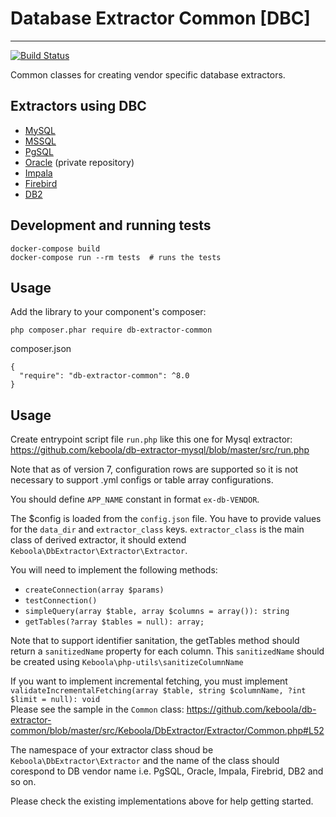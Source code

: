 # Database Extractor Common [DBC]
---
[![Build Status](https://travis-ci.org/keboola/db-extractor-common.svg?branch=master)](https://travis-ci.org/keboola/db-extractor-common)

Common classes for creating vendor specific database extractors.

## Extractors using DBC
- [MySQL](https://github.com/keboola/db-extractor-mysql)
- [MSSQL](https://github.com/keboola/db-extractor-mssql)
- [PgSQL](https://github.com/keboola/db-extractor-pgsql)
- [Oracle](https://github.com/keboola/db-extractor-oracle) (private repository)
- [Impala](https://github.com/keboola/db-extractor-impala) 
- [Firebird](https://github.com/keboola/db-extractor-firebird)
- [DB2](https://github.com/keboola/db-extractor-db2)

## Development and running tests

    docker-compose build
    docker-compose run --rm tests  # runs the tests

## Usage
Add the library to your component's composer:

    php composer.phar require db-extractor-common

composer.json

    {
      "require": "db-extractor-common": ^8.0
    }
    
## Usage
Create entrypoint script file `run.php` like this one for Mysql extractor:
https://github.com/keboola/db-extractor-mysql/blob/master/src/run.php

Note that as of version 7, configuration rows are supported so it is not necessary to support .yml configs or table array configurations.

You should define `APP_NAME` constant in format `ex-db-VENDOR`.

The $config is loaded from the `config.json` file.  You have to provide values for the `data_dir` and `extractor_class` keys.
`extractor_class` is the main class of derived extractor, it should extend `Keboola\DbExtractor\Extractor\Extractor`.

You will need to implement the following methods: 
- `createConnection(array $params)` 
- `testConnection()`
- `simpleQuery(array $table, array $columns = array()): string`
- `getTables(?array $tables = null): array;`

Note that to support identifier sanitation, the getTables method should return a `sanitizedName` property for each 
column.  This `sanitizedName` should be created using `Keboola\php-utils\sanitizeColumnName`

If you want to implement incremental fetching, you must implement   
`validateIncrementalFetching(array $table, string $columnName, ?int $limit = null): void`  
Please see the sample in the `Common` class: https://github.com/keboola/db-extractor-common/blob/master/src/Keboola/DbExtractor/Extractor/Common.php#L52 

The namespace of your extractor class shoud be `Keboola\DbExtractor\Extractor` and the name of the class should corespond to DB vendor name i.e. PgSQL, Oracle, Impala, Firebrid, DB2 and so on.

Please check the existing implementations above for help getting started.
